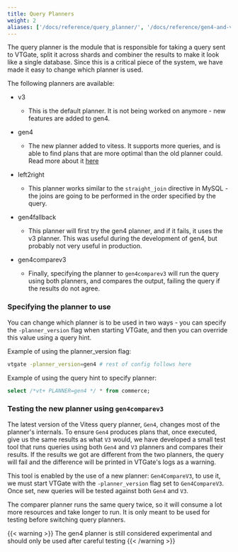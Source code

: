 ```yaml
---
title: Query Planners
weight: 2
aliases: ['/docs/reference/query_planner/', '/docs/reference/gen4-and-v3-compatibility/']
---
```


The query planner is the module that is responsible for taking a query sent to VTGate, split it across shards and combiner the results to make it look like a single database.
Since this is a critical piece of the system, we have made it easy to change which planner is used.

The following planners are available:

 + v3
   - This is the default planner. It is not being worked on anymore - new features are added to gen4. 

 + gen4
   - The new planner added to vitess. 
   It supports more queries, and is able to find plans that are more optimal than the old planner could.
   Read more about it [here](/blog/2021-11-02-why-write-new-planner.md)

 + left2right
   - This planner works similar to the `straight_join` directive in MySQL - the joins are going to be performed in the order specified by the query.
   
 + gen4fallback
   - This planner will first try the gen4 planner, and if it fails, it uses the v3 planner. This was useful during the development of gen4, but probably not very useful in production.

 + gen4comparev3
   - Finally, specifying the planner to `gen4comparev3` will run the query using both planners, and compares the output, failing the query if the results do not agree.

### Specifying the planner to use

You can change which planner is to be used in two ways - you can specify the `-planner_version` flag when starting VTGate, and then you can override this value using a query hint.

Example of using the planner_version flag:

```bash
vtgate -planner_version=gen4 # rest of config follows here
```

Example of using the query hint to specify planner:

```sql
select /*vt+ PLANNER=gen4 */ * from commerce;
```

### Testing the new planner using `gen4comparev3`

The latest version of the Vitess query planner, `Gen4`, changes most of the planner's internals.
To ensure `Gen4` produces plans that, once executed, give us the same results as what `V3` would, we have developed a small test tool that runs queries using both `Gen4` and `V3` planners and compares their results. 
If the results we got are different from the two planners, the query will fail and the difference will be printed in VTGate's logs as a warning.

This tool is enabled by the use of a new planner: `Gen4CompareV3`, to use it, we must start VTGate with the `-planner_version` flag set to `Gen4CompareV3`.
Once set, new queries will be tested against both `Gen4` and `V3`.

The comparer planner runs the same query twice, so it will consume a lot more resources and take longer to run. 
It is only meant to be used for testing before switching query planners.

{{< warning >}}
The gen4 planner is still considered experimental and should only be used after careful testing
{{< /warning >}}

